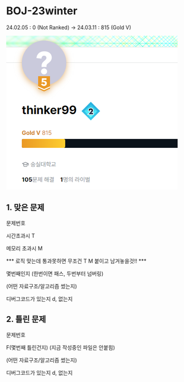 # BOJ-23winter
24.02.05 : 0 (Not Ranked) -> 24.03.11 : 815 (Gold V)

<img src="https://raw.githubusercontent.com/kitsune03k/BOJ/main/GoldV.png">

## 1. 맞은 문제
문제번호

시간초과시 T

메모리 초과시 M

*** 로직 맞는데 통과못하면 무조건 T M 붙이고 남겨놓을것!! ***

몇번째인지 (한번이면 패스, 두번부터 넘버링)

(어떤 자료구조/알고리즘 썼는지)

디버그코드가 있는지 d, 없는지


## 2. 틀린 문제

문제번호

F(몇번째 틀린건지) (지금 작성중인 파일은 안붙힘)

(어떤 자료구조/알고리즘 썼는지)

디버그코드가 있는지 d, 없는지

